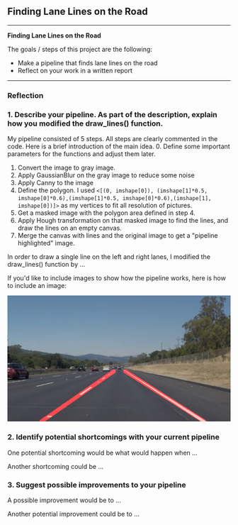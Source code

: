 ## **Finding Lane Lines on the Road** 

---

**Finding Lane Lines on the Road**

The goals / steps of this project are the following:
* Make a pipeline that finds lane lines on the road
* Reflect on your work in a written report


[//]: # (Image References)

[image1]: ./test_image_output/solidWhiteRight.jpg 

---

### Reflection

### 1. Describe your pipeline. As part of the description, explain how you modified the draw_lines() function.


My pipeline consisted of 5 steps. All steps are clearly commented in the code. Here is a brief introduction of the main idea.
0. Define some important parameters for the functions and adjust them later.
1. Convert the image to gray image.
2. Apply GaussianBlur on the gray image to reduce some noise
3. Apply Canny to the image 
4. Define the polygon. I used 
`<[(0, imshape[0]), (imshape[1]*0.5, imshape[0]*0.6),(imshape[1]*0.5, imshape[0]*0.6),(imshape[1], imshape[0])]>` 
as my vertices to fit all resolution of pictures.
5. Get a masked image with the polygon area defined in step 4.
6. Apply Hough transformation on that masked image to find the lines, and draw the lines on an empty canvas.
7. Merge the canvas with lines and the original image to get a "pipeline highlighted" image.

In order to draw a single line on the left and right lanes, I modified the draw_lines() function by ...

If you'd like to include images to show how the pipeline works, here is how to include an image: 

![alt text][image1]


### 2. Identify potential shortcomings with your current pipeline


One potential shortcoming would be what would happen when ... 

Another shortcoming could be ...


### 3. Suggest possible improvements to your pipeline

A possible improvement would be to ...

Another potential improvement could be to ...
